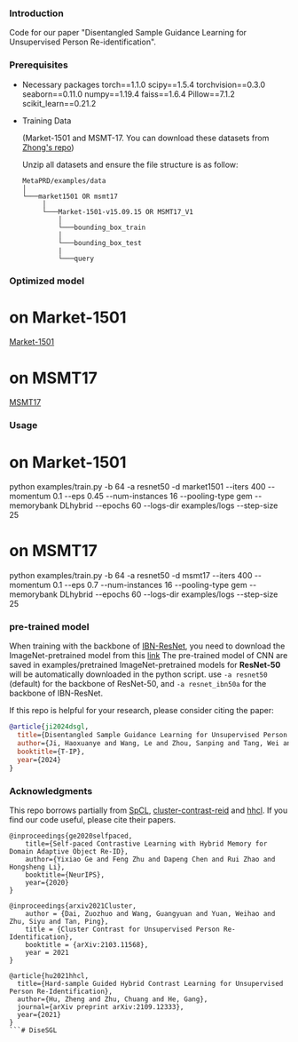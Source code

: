 
### Introduction

Code for our paper "Disentangled Sample Guidance Learning for Unsupervised Person Re-identification".

### Prerequisites

- Necessary packages
     torch==1.1.0
     scipy==1.5.4
     torchvision==0.3.0
     seaborn==0.11.0
     numpy==1.19.4
     faiss==1.6.4
     Pillow==7.1.2
     scikit_learn==0.21.2

- Training Data
  
  (Market-1501 and MSMT-17. You can download these datasets from [Zhong's repo](https://github.com/zhunzhong07/ECN))

   Unzip all datasets and ensure the file structure is as follow:
   
   ```
   MetaPRD/examples/data    
   │
   └───market1501 OR msmt17
        │   
        └───Market-1501-v15.09.15 OR MSMT17_V1
            │   
            └───bounding_box_train
            │   
            └───bounding_box_test
            | 
            └───query
   ```

### Optimized model

# on Market-1501
[Market-1501](https://drive.google.com/file/d/1VyXHMzBdCRNusBUc931xzsrz1wwe-vMz/view?usp=drive_link)

# on MSMT17
[MSMT17](https://drive.google.com/file/d/1QybLvlDzgmm8X-nkIQ7__gpkGrzVjjks/view?usp=drive_link)

### Usage 

# on Market-1501
python examples/train.py -b 64 -a resnet50 -d market1501 --iters 400 --momentum 0.1 --eps 0.45 --num-instances 16 --pooling-type gem --memorybank DLhybrid --epochs 60 --logs-dir examples/logs --step-size 25 

# on MSMT17
python examples/train.py -b 64 -a resnet50 -d msmt17 --iters 400 --momentum 0.1 --eps 0.7 --num-instances 16 --pooling-type gem --memorybank DLhybrid --epochs 60 --logs-dir examples/logs --step-size 25 

### pre-trained model
When training with the backbone of [IBN-ResNet](https://arxiv.org/abs/1807.09441), you need to download the ImageNet-pretrained model from this [link](https://drive.google.com/drive/folders/1thS2B8UOSBi_cJX6zRy6YYRwz_nVFI_S) 
The pre-trained model of CNN are saved in examples/pretrained
ImageNet-pretrained models for **ResNet-50** will be automatically downloaded in the python script.
use `-a resnet50` (default) for the backbone of ResNet-50, and `-a resnet_ibn50a` for the backbone of IBN-ResNet.

If this repo is helpful for your research, please consider citing the paper:

```BibTeX
@article{ji2024dsgl,
  title={Disentangled Sample Guidance Learning for Unsupervised Person Re-identification},
  author={Ji, Haoxuanye and Wang, Le and Zhou, Sanping and Tang, Wei and Hua, Gang},
  booktitle={T-IP},
  year={2024}
}
```

### Acknowledgments
This repo borrows partially from 
[SpCL](https://github.com/yxgeee/SpCL),
[cluster-contrast-reid](https://github.com/alibaba/cluster-contrast-reid) and 
[hhcl](https://github.com/bupt-ai-cz/HHCL-ReID). 
If you find our code useful, please cite their papers.

```
@inproceedings{ge2020selfpaced,
    title={Self-paced Contrastive Learning with Hybrid Memory for Domain Adaptive Object Re-ID},
    author={Yixiao Ge and Feng Zhu and Dapeng Chen and Rui Zhao and Hongsheng Li},
    booktitle={NeurIPS},
    year={2020}
}
```

```
@inproceedings{arxiv2021Cluster,
    author = {Dai, Zuozhuo and Wang, Guangyuan and Yuan, Weihao and Zhu, Siyu and Tan, Ping},
    title = {Cluster Contrast for Unsupervised Person Re-Identification},
    booktitle = {arXiv:2103.11568},
    year = 2021
}
```

```
@article{hu2021hhcl,
  title={Hard-sample Guided Hybrid Contrast Learning for Unsupervised Person Re-Identification},
  author={Hu, Zheng and Zhu, Chuang and He, Gang},
  journal={arXiv preprint arXiv:2109.12333},
  year={2021}
}
```# DiseSGL
